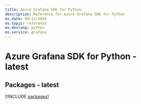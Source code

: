```yaml
---
title: Azure Grafana SDK for Python
description: Reference for Azure Grafana SDK for Python
ms.date: 09/12/2024
ms.topic: reference
ms.devlang: python
ms.service: grafana
---
```

# Azure Grafana SDK for Python - latest
## Packages - latest
[!INCLUDE [packages](grafana-index.md)]